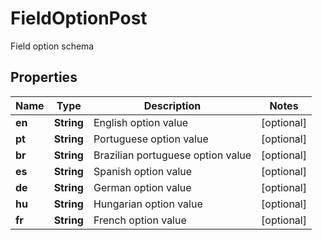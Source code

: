 

# FieldOptionPost

Field option schema

## Properties

| Name | Type | Description | Notes |
|------------ | ------------- | ------------- | -------------|
|**en** | **String** | English option value |  [optional] |
|**pt** | **String** | Portuguese option value |  [optional] |
|**br** | **String** | Brazilian portuguese option value |  [optional] |
|**es** | **String** | Spanish option value |  [optional] |
|**de** | **String** | German option value |  [optional] |
|**hu** | **String** | Hungarian option value |  [optional] |
|**fr** | **String** | French option value |  [optional] |



